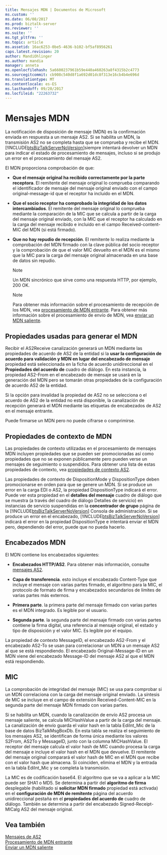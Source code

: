 ```yaml
---
title: Mensajes MDN | Documentos de Microsoft
ms.custom: ''
ms.date: 06/08/2017
ms.prod: biztalk-server
ms.reviewer: ''
ms.suite: ''
ms.tgt_pltfrm: ''
ms.topic: article
ms.assetid: 16ac6253-0be5-4636-b102-bf5af8956261
caps.latest.revision: 20
author: MandiOhlinger
ms.author: mandia
manager: anneta
ms.openlocfilehash: 5a6600237961b59e440a460263a8f4315b2c4773
ms.sourcegitcommit: cb908c540d8f1a692d01dc8f313e16cb4b4e696d
ms.translationtype: MT
ms.contentlocale: es-ES
ms.lasthandoff: 09/20/2017
ms.locfileid: "22263732"
---
```

# <a name="mdn-messages"></a>Mensajes MDN
La notificación de disposición de mensaje (MDN) es la confirmación enviada en respuesta a un mensaje AS2. Si se habilita un MDN, la transmisión AS2 no se completa hasta que se comprueba y recibe el MDN. [!INCLUDE[btsBizTalkServerNoVersion](../includes/btsbiztalkservernoversion-md.md)]siempre intentará devolver un MDN para indicar el estado de procesamiento de mensajes, incluso si se produjo un error en el procesamiento del mensaje AS2.  
  
 El MDN proporciona comprobación de que:  
  
-   **Que el mensaje original ha recibido correctamente por la parte receptora**. El remitente del mensaje original lo comprueba comparando el identificador de mensaje del mensaje original enviado con el campo original-message-id que el receptor ha incluido en el MDN.  
  
-   **Que el socio receptor ha comprobado la integridad de los datos intercambiados**. El remitente del mensaje original lo comprueba mediante la comparación de la MIC que se calcula a partir de la carga del mensaje original enviado, con la MIC que el receptor ha calculado en la carga del mensaje recibido e incluido en el campo Received-content-MIC del MDN (si está firmado).  
  
-   **Que no hay repudio de recepción**. El remitente lo realiza mediante la comprobación del MDN firmado con la clave pública del socio receptor y la comprobación de que el valor MIC devuelto en el MDN es el mismo que la MIC para la carga del mensaje original almacenada en una base de datos sin repudio.  
  
    > [!NOTE]
    >  Un MDN sincrónico que sirve como una respuesta HTTP, por ejemplo, 200 OK.  
  
    > [!NOTE]
    >  Para obtener más información sobre el procesamiento de recepción de los MDN, vea [procesamiento de MDN entrante](../core/processing-an-incoming-mdn.md). Para obtener más información sobre el procesamiento de envío de MDN, vea [enviar un MDN saliente](../core/sending-an-outgoing-mdn.md).  
  
## <a name="properties-used-to-generate-the-mdn"></a>Propiedades usadas para generar el MDN  
 Recibir el AS2Receive canalización generará un MDN mediante las propiedades de acuerdo de AS2 de la entidad si la **usar la configuración de acuerdo para validación y MDN en lugar del encabezado de mensaje** propiedad está seleccionada en la ficha de acuerdo unidireccional en el  **Propiedades del acuerdo de** cuadro de diálogo. En esta instancia, la propiedad AS2-From en el encabezado de mensaje se usará en la generación del MDN pero se tomarán otras propiedades de la configuración de acuerdo AS2 de la entidad.  
  
 Si la opción para invalidad la propiedad de AS2 no se selecciona o el acuerdo de AS2 de la entidad no está disponible, la canalización de recepción generará el MDN mediante las etiquetas de encabezados de AS2 en el mensaje entrante.  
  
 Puede firmarse un MDN pero no puede cifrarse o comprimirse.  
  
## <a name="mdn-context-properties"></a>Propiedades de contexto de MDN  
 Las propiedades de contexto utilizadas en el procesamiento de mensajes MDN incluyen propiedades que se pueden ser promocionadas así como propiedades que no se exponen públicamente pero pueden verse un mensajes de seguimiento o suspendidos. Para obtener una lista de estas propiedades de contexto, vea [propiedades de contexto AS2](../core/as2-context-properties.md).  
  
 Las propiedades de contexto de DispositionMode y DispositionType deben promocionarse en orden para que se genere un MDN. Si se produce un error en la carga EDI o AS2, la propiedad DispositionType indicará el error. Puede ver esta propiedad en el **detalles del mensaje** cuadro de diálogo que se muestra (a través del cuadro de diálogo Detalles de servicio) en instancias de servicio suspendidas en la **concentrador de grupo** página de la [!INCLUDE[btsBizTalkServerNoVersion](../includes/btsbiztalkservernoversion-md.md)] Consola de administración. Si se produce un error en el encabezado, [!INCLUDE[btsBizTalkServerNoVersion](../includes/btsbiztalkservernoversion-md.md)] indicará el error en la propiedad DispositionType e intentará enviar el MDN pero, dependiendo del error, puede que no pueda hacerlo.  
  
## <a name="mdn-headers"></a>Encabezados MDN  
 El MDN contiene los encabezados siguientes:  
  
-   **Encabezados HTTP/AS2**. Para obtener más información, consulte [mensajes AS2](../core/as2-messages.md).  
  
-   **Capa de transferencia**. esto incluye el encabezado Content-Type que incluye el mensaje con varias partes firmado, el algoritmo para la MIC, el protocolo de formato de firma y encabezados secundarios de límites de varias partes más externos.  
  
-   **Primera parte**. la primera parte del mensaje firmado con varias partes es el MDN integrado. Es legible por el usuario.  
  
-   **Segunda parte**. la segunda parte del mensaje firmado con varias partes contiene la firma digital, una referencia al mensaje original, el estado y tipo de disposición y el valor MIC. Es legible por el equipo.  
  
 La propiedad de contexto MessageID, el encabezado AS2-From y el encabezado AS2-To se usan para correlacionar un MDN a un mensaje AS2 al que se está respondiendo. El encabezado Original-Message-ID en un MDN viene del encabezado Message-ID del mensaje AS2 al que el MDN está respondiendo.  
  
## <a name="mic"></a>MIC  
 La comprobación de integridad del mensaje (MIC) se usa para comprobar si un MDN correlaciona con la carga del mensaje original enviado. La síntesis de MIC se incluye en el campo de extensión Received-Content-MIC en la segunda parte del mensaje MDN firmado con varias partes.  
  
 Si se habilita un MDN, cuando la canalización de envío AS2 procesa un mensaje saliente, se calcula MICHashValue a partir de la carga del mensaje. La canalización de envío guarda el valor hash en la tabla EdiInt_Mic de la base de datos BizTalkMsgBoxDb. En esta tabla se realiza el seguimiento de los mensajes AS2, se identifican de forma única mediante los valores S2From, AS2To y MessageID, junto con la columna MICHashValue. El receptor del mensaje calcula el valor hash de MIC cuando procesa la carga del mensaje e incluye el valor hash en el MDN que devuelve. El remitente del mensaje original comparará el valor hash de MIC en el MDN que recibe con el valor hash que almacena. Si coinciden, elimina el MDN y la entrada en la tabla EdiInt_Mic y se completa la transmisión.  
  
 La MIC es de codificación base64. El algoritmo que se va a aplicar a la MIC puede ser SHA1 o MD5. Se determina a partir del **algoritmo de firma** desplegable (habilitado si **solicitar MDN firmado** propiedad está activada) en el **configuración de MDN de remitente** página del acuerdo unidireccional pestaña en el **propiedades del acuerdo de** cuadro de diálogo. También se determina a partir del encabezado Signed-Receipt-MICalg AS2 del mensaje original.  
  
## <a name="see-also"></a>Vea también  
 [Mensajes de AS2](../core/as2-messages.md)   
 [Procesamiento de MDN entrante](../core/processing-an-incoming-mdn.md)   
 [Enviar un MDN saliente](../core/sending-an-outgoing-mdn.md)